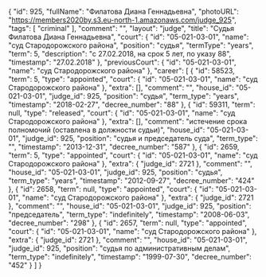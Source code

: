 {
    "id": 925,
    "fullName": "Филатова Диана Геннадьевна",
    "photoURL": "https://members2020by.s3.eu-north-1.amazonaws.com/judge_925",
    "tags": [
        "criminal"
    ],
    "comment": "",
    "layout": "judge",
    "title": "Судья Филатова Диана Геннадьевна",
    "court": {
        "id": "05-021-03-01",
        "name": "суд Стародорожского района",
        "position": "судья",
        "termType": "years",
        "term": 5,
        "description": "c 27.02.2018, на срок 5 лет, по указу 88",
        "timestamp": "27.02.2018"
    },
    "previousCourt": {
        "id": "05-021-03-01",
        "name": "суд Стародорожского района"
    },
    "career": [
        {
            "id": 58523,
            "term": 5,
            "type": "appointed",
            "court": {
                "id": "05-021-03-01",
                "name": "суд Стародорожского района"
            },
            "extra": [],
            "comment": "",
            "house_id": "05-021-03-01",
            "judge_id": 925,
            "position": "судья",
            "term_type": "years",
            "timestamp": "2018-02-27",
            "decree_number": "88"
        },
        {
            "id": 59311,
            "term": null,
            "type": "released",
            "court": {
                "id": "05-021-03-01",
                "name": "суд Стародорожского района"
            },
            "extra": [],
            "comment": "истечение срока полномочий (оставлена в должности судьи)",
            "house_id": "05-021-03-01",
            "judge_id": 925,
            "position": "судья и председатель суда",
            "term_type": "",
            "timestamp": "2013-12-31",
            "decree_number": "587"
        },
        {
            "id": 2659,
            "term": 5,
            "type": "appointed",
            "court": {
                "id": "05-021-03-01",
                "name": "суд Стародорожского района"
            },
            "extra": {
                "judge_id": 2721
            },
            "comment": "",
            "house_id": "05-021-03-01",
            "judge_id": 925,
            "position": "судья",
            "term_type": "years",
            "timestamp": "2012-09-27",
            "decree_number": "424"
        },
        {
            "id": 2658,
            "term": null,
            "type": "appointed",
            "court": {
                "id": "05-021-03-01",
                "name": "суд Стародорожского района"
            },
            "extra": {
                "judge_id": 2721
            },
            "comment": "",
            "house_id": "05-021-03-01",
            "judge_id": 925,
            "position": "председатель",
            "term_type": "indefinitely",
            "timestamp": "2008-06-03",
            "decree_number": "298"
        },
        {
            "id": 2657,
            "term": null,
            "type": "appointed",
            "court": {
                "id": "05-021-03-01",
                "name": "суд Стародорожского района"
            },
            "extra": {
                "judge_id": 2721
            },
            "comment": "",
            "house_id": "05-021-03-01",
            "judge_id": 925,
            "position": "судья по административным делам",
            "term_type": "indefinitely",
            "timestamp": "1999-07-30",
            "decree_number": "452"
        }
    ]
}